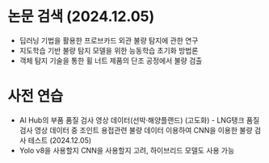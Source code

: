 # 논문 검색 (2024.12.05)
- 딥러닝 기법을 활용한 프로브카드 외관 불량 탐지에 관한 연구
- 지도학습 기반 불량 탐지 모델을 위한 능동학습 초기화 방법론
- 객체 탐지 기술을 통한 휠 너트 제품의 단조 공정에서 불량 검출

# 사전 연습
- AI Hub의 부품 품질 검사 영상 데이터(선박·해양플랜드) (고도화) - LNG탱크 품질 검사 영상 데이터 중 조인트 용접관련 불량 데이터 이용하여 CNN을 이용한 불량 검사 테스트 (2024.12.05)
- Yolo v8을 사용할지 CNN을 사용할지 고려, 하이브리드 모델도 사용 가능
